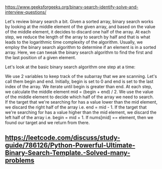 https://www.geeksforgeeks.org/binary-search-identify-solve-and-interview-questions/

Let's review binary search a bit. Given a sorted array, binary search works by looking at the middle element of the given array, and based on the value of the middle element, it decides to discard one half of the array. At each step, we reduce the length of the array to search by half and that is what leads to the logarithmic time complexity of the algorithm. Usually, we employ the binary search algorithm to determine if an element is in a sorted array. Here, we can tweak the binary search algorithm to find the first and the last position of a given element.


Let's look at the basic binary search algorithm one step at a time:


We use 2 variables to keep track of the subarray that we are scanning. Let's call them begin and end. Initially, begin is set to 0 and end is set to the last index of the array.
We iterate until begin is greater than end.
At each step, we calculate the middle element mid = (begin + end) / 2. We use the value of the middle element to decide which half of the array we need to search.
If the target that we're searching for has a value lower than the mid element, we discard the right half of the array i.e. end = mid - 1.
If the target that we're searching for has a value higher than the mid element, we discard the left half of the array i.e. begin = mid + 1.
If nums[mid] == element, then we found our target and we return from there.

## https://leetcode.com/discuss/study-guide/786126/Python-Powerful-Ultimate-Binary-Search-Template.-Solved-many-problems
